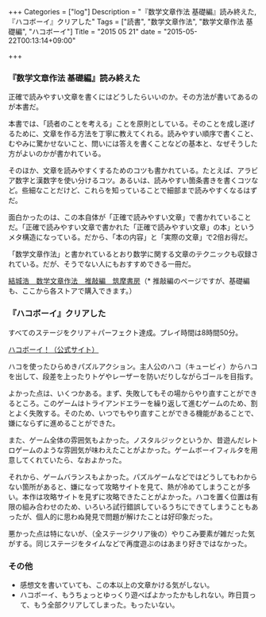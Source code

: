 +++
Categories = ["log"]
Description = "『数学文章作法 基礎編』読み終えた, 『ハコボーイ』クリアした"
Tags = ["読書", "数学文章作法", "数学文章作法 基礎編", "ハコボーイ"]
Title = "2015 05 21"
date = "2015-05-22T00:13:14+09:00"

+++

### 『数学文章作法 基礎編』読み終えた
正確で読みやすい文章を書くにはどうしたらいいのか。その方法が書いてあるのが本書だ。

本書では、「読者のことを考える」ことを原則としている。そのことを成し遂げるために、文章を作る方法を丁寧に教えてくれる。読みやすい順序で書くこと、むやみに驚かせないこと、問いには答えを書くことなどの基本と、なぜそうした方がよいのかが書かれている。

そのほか、文章を読みやすくするためのコツも書かれている。たとえば、アラビア数字と漢数字を使い分けるコツ。あるいは、読みやすい箇条書きを書くコツなど。些細なことだけど、これらを知っていることで細部まで読みやすくなるはずだ。

面白かったのは、この本自体が「正確で読みやすい文章」で書かれていることだ。「正確で読みやすい文章で書かれた「正確で読みやすい文章」の本」というメタ構造になっている。だから、「本の内容」と「実際の文章」で2倍お得だ。

「数学文章作法」と書かれているとおり数学に関する文章のテクニックも収録されている。だが、そうでない人にもおすすめできる一冊だ。

[結城浩　数学文章作法　推敲編　筑摩書房](https://www.chikumashobo.co.jp/special/yukihiroshi/)（* 推敲編のページですが、基礎編も、ここから各ストアで購入できます。）

### 『ハコボーイ』クリアした
すべてのステージをクリア＋パーフェクト達成。プレイ時間は8時間50分。

[ハコボーイ！（公式サイト）](http://www.nintendo.co.jp/3ds/eshop/jcpj/)

ハコを使ったひらめきパズルアクション。主人公のハコ（キュービィ）からハコを出して、段差を上ったりトゲやレーザーを防いだりしながらゴールを目指す。

よかった点は、いくつかある。まず、失敗してもその場からやり直すことができるところ。このゲームはトライアンドエラーを繰り返して進むゲームのため、割とよく失敗する。そのため、いつでもやり直すことができる機能があることで、嫌にならずに進めることができた。

また、ゲーム全体の雰囲気もよかった。ノスタルジックというか、昔遊んだレトロゲームのような雰囲気が味わえたことがよかった。ゲームボーイフィルタを用意してくれていたら、なおよかった。

それから、ゲームバランスもよかった。パズルゲームなどではどうしてもわからない箇所があると、嫌になって攻略サイトを見て、熱が冷めてしまうことが多い。本作は攻略サイトを見ずに攻略できたことがよかった。ハコを置く位置は有限の組み合わせのため、いろいろ試行錯誤しているうちにできてしまうこともあったが、個人的に思わぬ発見で問題が解けたことは好印象だった。

悪かった点は特にないが、（全ステージクリア後の）やりこみ要素が雑だった気がする。同じステージをタイムなどで再度遊ぶのはあまり好きではなかった。

### その他
* 感想文を書いていても、この本以上の文章かける気がしない。
* ハコボーイ、もうちょっとゆっくり遊べばよかったかもしれない。昨日買って、もう全部クリアしてしまった。もったいない。